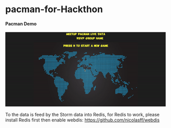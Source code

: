 # pacman-for-Hackthon

#### Pacman Demo
![Pacman_Demo](https://github.com/ChengzhiZhao/Longpull_Storm/blob/master/resource/screenshot/pacman.gif)


To the data is feed by the Storm data into Redis, for Redis to work, please install Redis first then enable webdis: https://github.com/nicolasff/webdis
